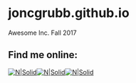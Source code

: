 # joncgrubb.github.io
Awesome Inc. Fall 2017
## Find me online:
[![N|Solid](http://i.imgur.com/SnHbhoQ.png "GitHub")](https://github.com/joncgrubb)[![N|Solid](http://i.imgur.com/fCR6UiG.png "StackOverflow")](https://stackexchange.com/users/11615349/joncgrubb)[![N|Solid](http://i.imgur.com/yleejMD.png "LinkedIn")](https://www.linkedin.com/in/joncgrubb)